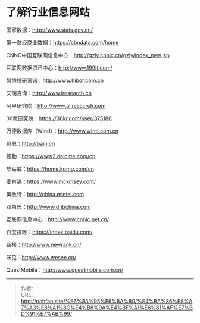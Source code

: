 # 了解行业信息网站

国家数据：http://www.stats.gov.cn/

第一财经商业数据：https://cbndata.com/home

CNNC中国互联网信息中心：http://gzly.cnnic.cn/gzly/index_new.jsp

互联网数据资讯中心：http://www.199it.com/

慧博投研资讯：http://www.hibor.com.cn

艾瑞咨询：http://www.iresearch.cn

阿里研究院：http://www.aliresearch.com

36氪研究院：https://36kr.com/user/375186

万德数据库（Wind）：http://www.wind.com.cn

贝恩：http://bain.cn

德勤：https://www2.deloitte.com/cn

毕马威：https://home.kpmg.com/cn

麦肯锡：https://www.mckinsey.com/

英敏特：http://china.mintel.com

邓白氏：http://www.dnbchina.com

互联网信息中心：http://www.cnnic.net.cn/

百度指数：https://index.baidu.com/

新榜：http://www.newrank.cn/

沃见：http://www.wesee.cn/

QuestMobile：http://www.questmobile.com.cn/

---

> 作者:   
> URL: http://richfan.site/%E6%8A%95%E6%8A%80/%E4%BA%86%E8%A7%A3%E8%A1%8C%E4%B8%9A%E4%BF%A1%E6%81%AF%E7%BD%91%E7%AB%99/  


